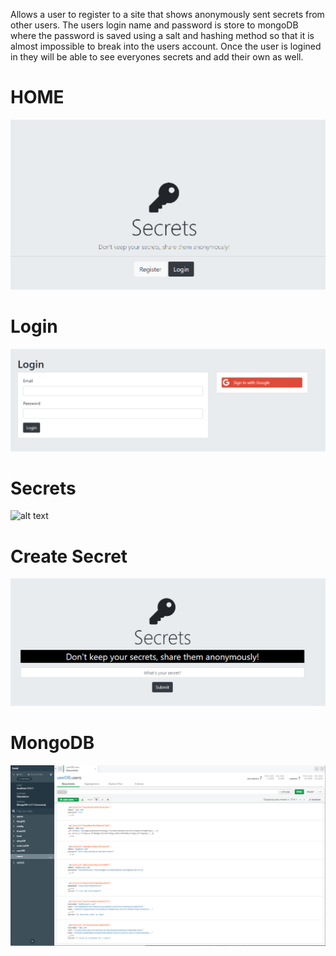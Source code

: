 Allows a user to register to a site that shows anonymously sent secrets from other users. The users login name and password is store to mongoDB where the password is saved using a salt and hashing method so that it is almost impossible to break into the users account. 
Once the user is logined in they will be able to see everyones secrets and add their own as well.


# HOME 
![alt text](https://github.com/jcmalott/Secrets/blob/master/pictures/Secrets_home.PNG)

# Login 
![alt text](https://github.com/jcmalott/Secrets/blob/master/pictures/Secrets_Login.PNG)

# Secrets 
![alt text](https://github.com/jcmalott/Secrets/blob/master/pictures/Secrets_Secrets.PNGG)

# Create Secret 
![alt text](https://github.com/jcmalott/Secrets/blob/master/pictures/Secrets_YourSecrets.PNG)

# MongoDB 
![alt text](https://github.com/jcmalott/Secrets/blob/master/pictures/Secrets_mongoBD.PNG)
